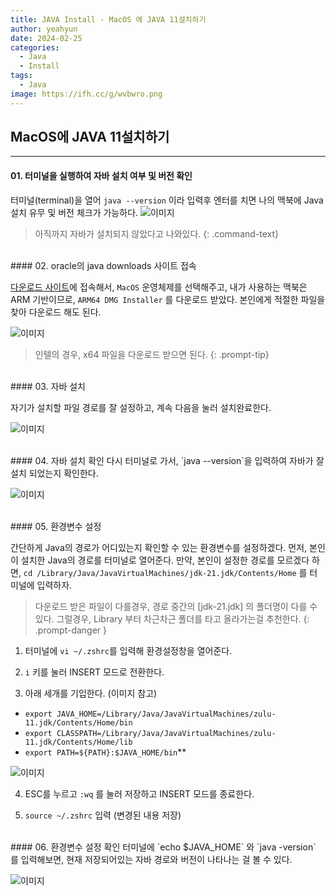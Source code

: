 ```yaml
---
title: JAVA Install - MacOS 에 JAVA 11설치하기
author: yeahyun
date: 2024-02-25
categories:
  - Java
  - Install 
tags:
  - Java
image: https://ifh.cc/g/wvbwro.png
---
```

## MacOS에 JAVA 11설치하기

---
#### 01. 터미널을 실행하여 자바 설치 여부 및 버전 확인

터미널(terminal)을 열어 `java --version` 이라 입력후 엔터를 치면 나의 맥북에 Java 설치 유무 및 버전 체크가 가능하다.
![이미지](https://ifh.cc/g/PKNZKO.png)

>아직까지 자바가 설치되지 않았다고 나와있다.
{: .command-text}

<BR>
#### 02. oracle의 java downloads 사이트 접속

[다운로드 사이트](https://www.oracle.com/kr/java/technologies/downloads/#jdk21-mac)에 접속해서, `MacOS` 운영체제를 선택해주고, 내가 사용하는 맥북은 ARM 기반이므로,  `ARM64 DMG Installer` 를 다운로드 받았다. 본인에게 적절한 파일을 찾아 다운로드 해도 된다.

![이미지](https://ifh.cc/g/SYhcvY.png)
>인텔의 경우, x64 파일을 다운로드 받으면 된다.
{: .prompt-tip}

<BR>
#### 03. 자바 설치

자기가 설치할 파일 경로를 잘 설정하고, 계속 다음을 눌러 설치완료한다.

![이미지](https://ifh.cc/g/A2hVmK.png)

<br>
#### 04. 자바 설치 확인
다시 터미널로 가서, `java --version`을 입력하여 자바가 잘 설치 되었는지 확인한다.

![이미지](https://ifh.cc/g/SRQ7pT.png)


<br>
#### 05. 환경변수 설정

간단하게 Java의 경로가 어디있는지 확인할 수 있는 환경변수를 설정하겠다.
먼저, 본인이 설치한 Java의 경로를 터미널로 열어준다. 만약, 본인이 설정한 경로를 모르겠다 하면,
`cd /Library/Java/JavaVirtualMachines/jdk-21.jdk/Contents/Home` 를 터미널에 입력하자.

>다운로드 받은 파일이 다를경우, 경로 중간의 [jdk-21.jdk] 의 폴더명이 다를 수있다.
>그럴경우, Library 부터 차근차근 폴더를 타고 올라가는걸 추천한다.
{: .prompt-danger }

1) 터미널에 `vi ~/.zshrc`를 입력해 환경설정창을 열어준다.

2) `i` 키를 눌러 INSERT 모드로 전환한다.

3) 아래 세개를 기입한다. (이미지 참고)   
- `export JAVA_HOME=/Library/Java/JavaVirtualMachines/zulu-11.jdk/Contents/Home/bin`  
- `export CLASSPATH=/Library/Java/JavaVirtualMachines/zulu-11.jdk/Contents/Home/lib`  
- `export PATH=${PATH}:$JAVA_HOME/bin`**

![이미지](https://ifh.cc/g/CM6osA.jpg)

4) ESC를 누르고 `:wq` 를 눌러 저장하고 INSERT 모드를 종료한다.

5) `source ~/.zshrc` 입력 (변경된 내용 저장)


<br>
#### 06. 환경변수 설정 확인
터미널에 `echo $JAVA_HOME` 와 `java -version` 를 입력해보면, 현재 저장되어있는 자바 경로와 버전이 나타나는 걸 볼 수 있다.

![이미지](https://ifh.cc/g/a47V5a.png)